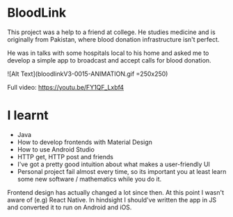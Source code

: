 # BloodLink

This project was a help to a friend at college. He studies medicine and is originally from Pakistan, where blood donation infrastructure isn't perfect. 

He was in talks with some hospitals local to his home and asked me to develop a simple app to broadcast and accept calls for blood donation.

![Alt Text](bloodlinkV3-0015-ANIMATION.gif  =250x250)

Full video: https://youtu.be/FY1QF_Lxbf4

# I learnt

* Java
* How to develop frontends with Material Design
* How to use Android Studio
* HTTP get, HTTP post and friends
* I've got a pretty good intuition about what makes a user-friendly UI
* Personal project fail almost every time, so its important you at least learn some new software / mathematics while you do it.

Frontend design has actually changed a lot since then. At this point I wasn't aware of (e.g) React Native. In hindsight I should've written the app in JS and converted it to run on Android and iOS. 
